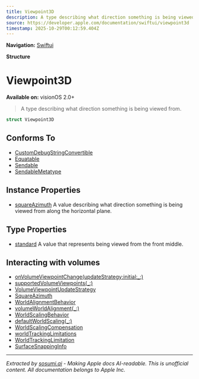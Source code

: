 ```yaml
---
title: Viewpoint3D
description: A type describing what direction something is being viewed from.
source: https://developer.apple.com/documentation/swiftui/viewpoint3d
timestamp: 2025-10-29T00:12:59.404Z
---
```


**Navigation:** [Swiftui](/documentation/swiftui)

**Structure**

# Viewpoint3D

**Available on:** visionOS 2.0+

> A type describing what direction something is being viewed from.

```swift
struct Viewpoint3D
```

## Conforms To

- [CustomDebugStringConvertible](/documentation/Swift/CustomDebugStringConvertible)
- [Equatable](/documentation/Swift/Equatable)
- [Sendable](/documentation/Swift/Sendable)
- [SendableMetatype](/documentation/Swift/SendableMetatype)

## Instance Properties

- [squareAzimuth](/documentation/swiftui/viewpoint3d/squareazimuth) A value describing what direction something is being viewed from along the horizontal plane.

## Type Properties

- [standard](/documentation/swiftui/viewpoint3d/standard) A value that represents being viewed from the front middle.

## Interacting with volumes

- [onVolumeViewpointChange(updateStrategy:initial:_:)](/documentation/swiftui/view/onvolumeviewpointchange(updatestrategy:initial:_:))
- [supportedVolumeViewpoints(_:)](/documentation/swiftui/view/supportedvolumeviewpoints(_:))
- [VolumeViewpointUpdateStrategy](/documentation/swiftui/volumeviewpointupdatestrategy)
- [SquareAzimuth](/documentation/swiftui/squareazimuth)
- [WorldAlignmentBehavior](/documentation/swiftui/worldalignmentbehavior)
- [volumeWorldAlignment(_:)](/documentation/swiftui/scene/volumeworldalignment(_:))
- [WorldScalingBehavior](/documentation/swiftui/worldscalingbehavior)
- [defaultWorldScaling(_:)](/documentation/swiftui/scene/defaultworldscaling(_:))
- [WorldScalingCompensation](/documentation/swiftui/worldscalingcompensation)
- [worldTrackingLimitations](/documentation/swiftui/environmentvalues/worldtrackinglimitations)
- [WorldTrackingLimitation](/documentation/swiftui/worldtrackinglimitation)
- [SurfaceSnappingInfo](/documentation/swiftui/surfacesnappinginfo)

---

*Extracted by [sosumi.ai](https://sosumi.ai) - Making Apple docs AI-readable.*
*This is unofficial content. All documentation belongs to Apple Inc.*
